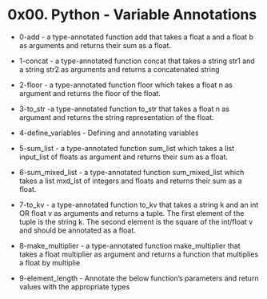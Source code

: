 # 0x00. Python - Variable Annotations

- 0-add - a type-annotated function add that takes a float a and a float b as arguments and returns their sum as a float.
- 1-concat - a type-annotated function concat that takes a string str1 and a string str2 as arguments and returns a concatenated string

- 2-floor - a type-annotated function floor which takes a float n as argument and returns the floor of the float.
- 3-to_str -a type-annotated function to_str that takes a float n as argument and returns the string representation of the float.

- 4-define_variables - Defining and annotating variables
- 5-sum_list - a type-annotated function sum_list which takes a list input_list of floats as argument and returns their sum as a float.

- 6-sum_mixed_list - a type-annotated function sum_mixed_list which takes a list mxd_lst of integers and floats and returns their sum as a float.

- 7-to_kv - a type-annotated function to_kv that takes a string k and an int OR float v as arguments and returns a tuple. The first element of the tuple is the string k. The second element is the square of the int/float v and should be annotated as a float.

- 8-make_multiplier - a type-annotated function make_multiplier that takes a float multiplier as argument and returns a function that multiplies a float by multiplie
- 9-element_length - Annotate the below function’s parameters and return values with the appropriate types

